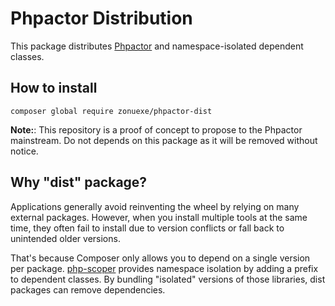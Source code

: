 # Phpactor Distribution

This package distributes [Phpactor] and namespace-isolated dependent classes.

## How to install

```
composer global require zonuexe/phpactor-dist
```

**Note:**: This repository is a proof of concept to propose to the Phpactor mainstream. Do not depends on this package as it will be removed without notice.

## Why "dist" package?

Applications generally avoid reinventing the wheel by relying on many external packages. However, when you install multiple tools at the same time, they often fail to install due to version conflicts or fall back to unintended older versions.

That's because Composer only allows you to depend on a single version per package. [php-scoper] provides namespace isolation by adding a prefix to dependent classes. By bundling "isolated" versions of those libraries, dist packages can remove dependencies.

[Phpactor]: https://github.com/phpactor/phpactor
[php-scoper]: https://github.com/humbug/php-scoper
